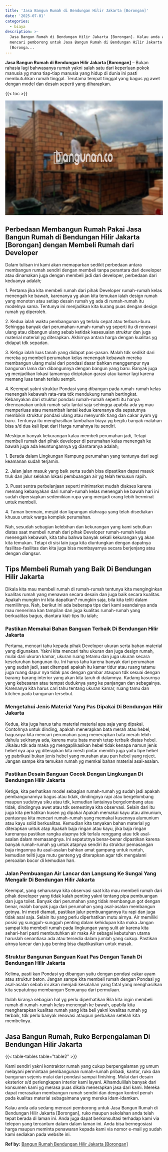 ```yaml
---
title: 'Jasa Bangun Rumah di Bendungan Hilir Jakarta [Borongan]'
date: '2025-07-01'
categories:
  - biaya
description: >-
  Jasa Bangun Rumah di Bendungan Hilir Jakarta [Borongan]. Kalau anda ada sedang
  mencari pemborong untuk Jasa Bangun Rumah di Bendungan Hilir Jakarta
  [Boronga...
---
```


**Jasa Bangun Rumah di Bendungan Hilir Jakarta \[Borongan\]** – Bukan rahasia lagi bahwasanya rumah yakni salah satu dari keperluan pokok manusia yg mana tiap-tiap manusia yang hidup di dunia ini pasti membutuhkan rumah tinggal. Terutama tempat tinggal yang bagus yg awet dengan model dan desain seperti yang diharapkan.

{{< toc >}}

![Jasa Bangun Rumah di Bendungan Hilir Jakarta [Borongan]](/images/borong-bangunan-27.png)

## Perbedaan Membangun Rumah Pakai Jasa Bangun Rumah di Bendungan Hilir Jakarta \[Borongan\] dengan Membeli Rumah dari Developer

Dalam tulisan ini kami akan memaparkan sedikit perbedaan antara membangun rumah sendiri dengan membeli tanpa perantara dari developer atau dinamakan juga dengan membeli jadi dari developer, perbedaan dari keduanya adalah;

1\. Pertama jika kita membeli rumah dari pihak Developer rumah-rumah kelas menengah ke bawah, karenanya yg akan kita temukan ialah design rumah yang monoton atau setiap desain rumah yg ada di rumah-rumah itu modelnya sama. Tentunya ini menjadikan kita kurang puas dengan design rumah yg diperoleh.

2\. Kedua ialah waktu pembangunan yg terlalu cepat atau terburu-buru. Sehingga banyak dari perumahan-rumah-rumah yg seperti itu di renovasi ulang atau dibangun ulang sebab ketidak kesesuaian struktur dan juga material material yg diterapkan. Akhirnya antara harga dengan kualitas yg didapat tdk sepadan.

3\. Ketiga ialah luas tanah yang didapat pas-pasan. Malah tdk sedikit dari mereka yg membeli perumahan kelas menengah kebawah mereka membangun ulang mulai dari pondasi dasar bahkan menggempur nya bangunan lama dan dibangunnya dengan bangun yang baru. Banyak juga yg menjadikan lokasi tamannya diciptakan garasi atau kamar lagi karena memang luas tanah terlalu sempit.

4\. Keempat yakni struktur Pondasi yang dibangun pada rumah-rumah kelas menengah kebawah rata-rata tdk mendukung rumah bertingkat. Kebanyakan dari struktur pondasi rumah-rumah seperti itu hanya direncanakan untuk rumah satu lantai saja sehingga apabila ada yg mau memperluas atau menambah lantai kedua karenanya dia sepatutnya membikin struktur pondasi ulang atau menyuntik tiang dan cakar ayam yg baru. Tentunya itu menghasilkan tambahan biaya yg begitu banyak malahan bisa s/d dua kali lipat dari Harga rumahnya itu sendiri.

Meskipun banyak kekurangan kalau membeli perumahan jadi, Tetapi membeli rumah dari pihak developer di perumahan kelas menengah ke bawah juga ada keuntungannya yg diantaranya adalah;

1\. Berada dalam Lingkungan Kampung perumahan yang tentunya dari segi keamanan sudah terjamin.

2\. Jalan jalan masuk yang baik serta sudah bisa dipastikan dapat masuk truk dan jalur selokan lokasi pembuangan air yg telah tersusun rapih.

3\. Pusat sentra perbelanjaan seperti minimarket mudah diakses karena memang kebanyakan dari rumah-rumah kelas menengah ke bawah hari ini sudah dipersiapkan sedemikian rupa yang menjadi orang lebih berminat untuk membeli.

4\. Taman bermain, mesjid dan lapangan olahraga yang telah disediakan khusus untuk warga komplek perumahan.

Nah, sesudah sebagian kelebihan dan kekurangan yang kami sebutkan diatas saat membeli rumah dari pihak Developer rumah-rumah kelas menengah kebawah, kita tahu bahwa banyak sekali kekurangan yg akan kita temukan. Tetapi di sisi lain juga kita diuntungkan dengan dapatnya fasilitas-fasilitas dan kita juga bisa membayarnya secara berjenjang atau dengan diangsur.

## Tips Membeli Rumah yang Baik Di Bendungan Hilir Jakarta

Dikala kita mau membeli rumah di rumah-rumah tentunya kita menginginkan kualitas rumah yang menawan secara desain dan juga baik secara kualitas. Apakah mungkin ini kita dapatkan? mungkin saja, bila kita teliti dalam memilihnya. Nah, berikut ini ada beberapa tips dari kami seandainya anda mau menerima kan tampilan dan juga kualitas rumah-rumah yang berkualitas bagus, diantara kiat-tips Itu ialah;

### Pastikan Memakai Bahan Banguan Terbaik Di Bendungan Hilir Jakarta

Pertama, mencari tahu kepada pihak Developer ukuran serta bahan material yang digunakan. Yakni kita mencari tahu ukuran dan juga design rumah, mulai dari ukuran kamar, ukuran ruang tetamu dan juga ukuran secara keseluruhan bangunan itu. Ini harus tahu karena banyak dari perumahan yang sudah jadi, saat ditempati apakah itu kamar tidur atau ruang tetamu juga ruang dapur nya tidak pas dengan gambar ataupun tdk sesuai dengan barang-barang interior yang akan kita taruh di dalamnya. Kadang kasurnya yang kebesaran atau tempat duduknya yang ke panjangan dan sebagainya. Karenanya kita harus cari tahu tentang ukuran kamar, ruang tamu dan kitchen pada bangunan tersebut.

### Mengetahui Jenis Material Yang Pas Dipakai Di Bendungan Hilir Jakarta

Kedua, kita juga harus tahu material material apa saja yang dipakai. Contohnya untuk dinding, apakah menerapkan bata merah atau hebel, bagusnya kita mencari perumahan yang menerapkan bata merah lebih dahulu sekiranya ada, karena mutu bata merah tetap terbaik diatas hebel. Jikalau tdk ada maka yg mengaplikasikan hebel tidak kenapa namun jenis hebel nya apa yg diterapkan kita mesti pintar memilih juga yaitu tipe hebel yg pabrikasi bukan jenis hebel yang murahan atau pun hebel yang reject. Jangan sampe kita temukan rumah yg memkai bahan material asal-asalan.

### Pastikan Desain Banguan Cocok Dengan Lingkungan Di Bendungan Hilir Jakarta

Ketiga, kita perhatikan model sebagian rumah-rumah yg sudah jadi apakah pembangunannya bagus atau tidak, dindingnya rapi atau bergelombang maupun sudutnya siku atau tdk, kemudian lantainya bergelombang atau tidak, dindingnya awet atau tdk semestinya kita observasi. Selain dari itu juga kita perhatikan kusen yg dipakai Apakah memakai kayu atau almunium, pantasnya kita mencari rumah-rumah yang memakai kusennya alumunium atau kayu solid berkualitas. Kemudian kita tanyakan bahan material yg diterapkan untuk atap Apakah baja ringan atau kayu, jika baja ringan karenanya pastikan rangka atapnya tdk terlalu renggang atau tdk asal-asalan dalam memasangnya. Ini sepatutnya benar-benar dipastikan karena banyak rumah-rumah yg untuk atapnya sendiri itu struktur pemasangan baja ringannya itu asal-asalan bahkan amat gampang untuk runtuh, kemudian teliti juga mutu genteng yg diterapkan agar tdk mengalami persoalan bocor di kemudian hari.

### Jalan Pembuangan Air Lancar dan Langsung Ke Sungai Yang Mengalir Di Bendungan Hilir Jakarta

Keempat, yang seharusnya kita observasi saat kita mau membeli rumah dari pihak developer yang tidak kalah penting yakni tentang pipa pembuangan dan juga toilet. Banyak dari perumahan yang tidak membangun got dengan benar, malah banyak juga dari perumahan yang asal-asalan membangun gotnya. Ini mesti diamati, pastikan jalur pembuangannya itu rapi dan juga tidak asal saja. Selain itu yang perlu diperhatikan mutu airnya. Air memiliki posisi yg sungguh-sungguh penting dalam kehidupan kita maka Jangan sampai kita membeli rumah pada lingkungan yang sulit air karena kita sehari-hari pasti membutuhkan air maka Air sebagai kebutuhan utama haruslah senantiasa ada atau tersedia dalam jumlah yang cukup. Pastikan airnya lancar dan juga bening bisa diaplikasikan untuk masak.

### Struktur Bangunan Banguan Kuat Pas Dengan Tanah Di Bendungan Hilir Jakarta

Kelima, pasti kan Pondasi yg dibangun yaitu dengan pondasi cakar ayam atau struktur beton. Jangan sampe kita membeli rumah dengan Pondasi yg asal-asalan sebab ini akan menjadi kesalahan yang fatal yang menghasilkan kita sepatutnya membangun Semuanya dari permulaan.

Itulah kiranya sebagian hal yg perlu diperhatikan Bila kita ingin membeli rumah di rumah-rumah kelas menengah ke bawah, apabila kita mengharapkan kualitas rumah yang kita beli yakni kwalitas rumah yg terbaik, tdk perlu banyak renovasi ataupun perbaikan setelah kita membelinya.

## Jasa Bangun Rumah, Ruko Berpengalaman Di Bendungan Hilir Jakarta

{{< table-tables table="table2" >}}

Kami sendiri yakni kontraktor rumah yang cukup berpengalaman yg umum melayani permintaan pembangunan rumah-rumah pribadi, kantor, ruko dan bangunan sejenis mulai dari pondasi sampai finishing. Mulai dari desain eksterior s/d perlengkapan interior kami layani. Alhamdulillah banyak dari konsumen kami yg merasa puas dikala menerapkan jasa dari kami. Mereka dapat merasakan membangun rumah sendiri dan dengan kontrol penuh pada kualitas material sebagaimana yang mereka idam-idamkan.

Kalau anda ada sedang mencari pemborong untuk Jasa Bangun Rumah di Bendungan Hilir Jakarta \[Borongan\], ruko maupun sekolahan anda telah tepat berada di laman ini. Anda juga dapat berkonsultasi terhadap kami via telepon yang tercantum dalam dalam laman ini. Anda bisa bernegosiasi harga maupun meminta penawaran kepada kami via nomor e-mail yg sudah kami sediakan pada website ini.

**Ref by:** [Bangun Rumah Bendungan Hilir Jakarta [Borongan]](https://id.wikipedia.org/wiki/Bangun)
